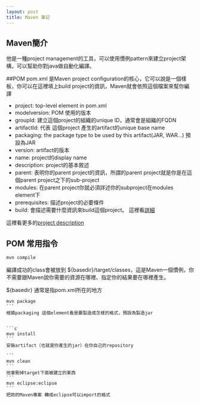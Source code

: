 ```yaml
---
layout: post
title: Maven 筆記
---
```


## Maven簡介
他是一種project management的工具，可以使用慣例pattern來建立project架構，可以幫助你對java做自動化編譯。

##POM
pom.xml 是Maven project configuration的核心，它可以說是一個樣板，你可以在這裡填上build project的資訊，Maven就會依照這個檔案來幫你編譯

* project: top-level element in pom.xml
* modelversion: POM 使用的版本
* groupId: 建立這個project的組織的unique ID，通常會是組織的FQDN
* artifactId: 代表 這個project 產生的artifact的unique base name
* packaging: the package type to be used by this artifact(JAR, WAR...) 預設為JAR
* version: artifact的版本
* name: project的display name
* description: project的基本敘述
* parent: 表明你的parent project的資訊，所謂的parent project就是你是在這個parent project之下的sub-project
* modules: 在parent project你就必須詳述你的subproject在modules element下
* prerequisites: 描述project的必要條件
* build: 會描述需要什麼資訊來build這個project。 這裡看[詳細](https://goo.gl/NvdP8B)



這裡看更多的[project description](https://maven.apache.org/components/ref/3.3.9/maven-model/maven.html)


## POM 常用指令

```c
mvn compile
```

編譯成功的class會被放到 ${basedir}/target/classes，這是Maven一個慣例，你不需要跟Maven說你需要的資源在哪裡、指定你的結果要在哪裡產生。

  ${basedir} 通常是指pom.xml所在的地方


``````
mvn package
```
根據packaging 這個element看是要製造成怎樣的格式，預設為製造jar


```c
mvn install
```
安裝artifact（也就是你產生的jar）在你自己的repository

```
mvn clean
```
他會刪掉target下面被建立的東西
```
mvn eclipse:eclipse
```
把妳的Maven專案 轉成eclipse可以import的格式
